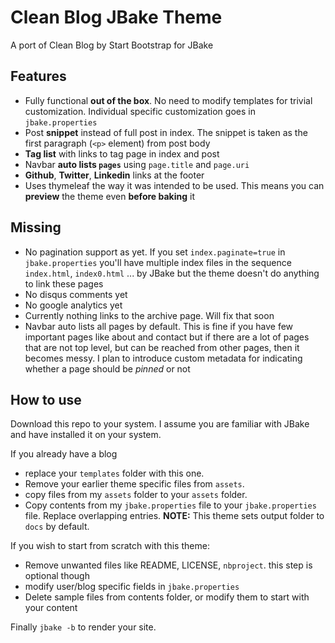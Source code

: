 # Clean Blog JBake Theme 

A port of Clean Blog by Start Bootstrap for JBake

## Features

- Fully functional **out of the box**. No need to modify templates for trivial customization.
  Individual specific customization goes in `jbake.properties`
- Post **snippet** instead of full post in index. The snippet is taken as the first paragraph (`<p>` element) from post body
- **Tag list** with links to tag page in index and post
- Navbar **auto lists `pages`** using `page.title` and `page.uri`
- **Github**, **Twitter**, **Linkedin** links at the footer
- Uses thymeleaf the way it was intended to be used. This means you can **preview** the theme even **before baking** it

## Missing  

- No pagination support as yet. If you set `index.paginate=true` in `jbake.properties` 
you'll have multiple index files in the sequence `index.html`, `index0.html` ... by JBake but the theme
doesn't do anything to link these pages
- No disqus comments yet
- No google analytics yet
- Currently nothing links to the archive page. Will fix that soon
- Navbar auto lists all pages by default. This is fine if you have few important pages like about and contact
  but if there are a lot of pages that are not top level, but can be reached from other pages, then it becomes
  messy. I plan to introduce custom metadata for indicating whether a page should be  *pinned* or not

## How to use

Download this repo to your system.
I assume you are familiar with JBake and have installed it on your system.

If you already have a blog
- replace your `templates` folder with this one.
- Remove your earlier theme specific files from `assets`.
- copy files from my `assets` folder to your `assets` folder.
- Copy contents from my `jbake.properties` file to your `jbake.properties` file.
  Replace overlapping entries.
**NOTE:** This theme sets output folder to `docs` by default.

If you wish to start from scratch with this theme:
- Remove unwanted files like README, LICENSE, `nbproject`. this step is optional though
- modify user/blog specific fields in `jbake.properties`
- Delete sample files from contents folder, or modify them to start with your content

Finally `jbake -b` to render your site. 